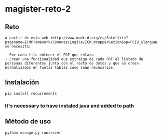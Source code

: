 # magister-reto-2

## Reto

    A partir de esta web <http://www.madrid.org/cs/Satellite?pagename=ICMFramework/Comunes/Logica/ICM_WrapperGetion&op=PCIU_&language=es&c=CM_ConvocaPrestac_FA&cid=1354822557475&nombreVb=listas&other=1> se necesita:

    - Por cada fila obtener el PDF que enlaza
    - Crear una funcionalidad que extraiga de cada PDF el listado de personas diferentes junto con el resto de datos y que se creen normalizados en tantas tablas como sean necesarios.

## Instalación

    pip install requirements

### It's necessary to have instaled java and added to path

## Método de uso

    python manage.py runserver
